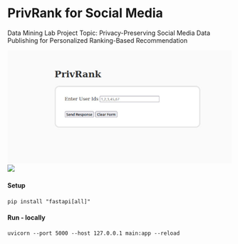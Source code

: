 # PrivRank for Social Media
Data Mining Lab Project 
Topic: Privacy-Preserving Social Media Data Publishing for Personalized Ranking-Based Recommendation



![](docs/Input.jpeg)
![](docs/Output.jpeg)

#### Setup
    pip install "fastapi[all]"

#### Run - locally
    uvicorn --port 5000 --host 127.0.0.1 main:app --reload

